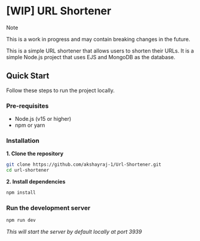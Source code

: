 # [WIP] URL Shortener

> [!NOTE] 
> This is a work in progress and may contain breaking changes in the future.

This is a simple URL shortener that allows users to shorten their URLs. It is a simple Node.js project that uses EJS and MongoDB as the database.


## Quick Start
Follow these steps to run the project locally.

### Pre-requisites
- Node.js (v15 or higher)
- npm or yarn

### Installation

**1. Clone the repository**

```bash
git clone https://github.com/akshayraj-1/Url-Shortener.git
cd url-shortener
```

**2. Install dependencies**

```bash
npm install
```

### Run the development server

```bash
npm run dev
```
_This will start the server by default locally at port 3939_
